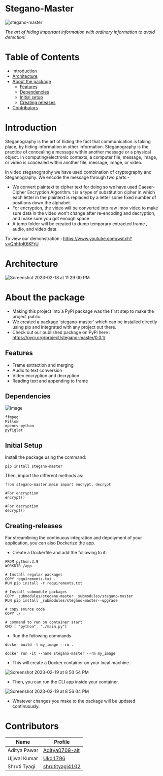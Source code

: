# Stegano-Master

![stegano-master](https://user-images.githubusercontent.com/77115883/219879947-d524012a-63b5-47ee-9632-daad2e168e39.jpeg)


*The art of hiding important information with ordinary information to avoid detection!*

# Table of Contents

- [Introduction](#introduction)
- [Architecture](#architecture)
- [About the package](#about-the-package)
  - [Features](#features)
  - [Dependencies](#dependencies)
  - [Initial setup](#initial-setup)
  - [Creating releases](#creating-releases)
- [Contributors](#contributors)


# Introduction

Steganography is the art of hiding the fact that communication is taking place, by hiding information in other information. Steganography is the practice of concealing a message within another message or a physical object. In computing/electronic contexts, a computer file, message, image, or video is concealed within another file, message, image, or video. 

In video steganography we have used combination of cryptography and Steganography. We encode the message through two parts:-

- We convert plaintext to cipher text for doing so we have used Caeser-Cipher Encryption Algorithm. t is a type of substitution cipher in which each letter in the plaintext is replaced by a letter some fixed number of positions down the alphabet. 
- For encryption, the video will be converted into raw .mov video to make sure data in the video won't change after re-encoding and decryption, and make sure you got enough space
- A temp folder will be created to dump temporary extracted frame , audio, and video data.

To view our demonstration : https://www.youtube.com/watch?v=QhhfpK6KFrU

# Architecture

![Screenshot 2023-02-18 at 11 29 00 PM](https://user-images.githubusercontent.com/77115883/219881271-e892fc18-7b9b-4b9c-9186-81949a7ba31a.jpg)


# About the package

- Making this project into a PyPi package was the first step to make the project public.
- We created a package 'stegano-master' which can be installed directly using pip and integrated with any project out there.
- Check out our published package on PyPi here : https://pypi.org/project/stegano-master/0.0.1/

## Features

- Frame extraction and merging 
- Audio to text conversion
- Video encryption and decryption
- Reading text and appending to frame


## Dependencies
![image](https://user-images.githubusercontent.com/77115883/219881788-0f04f271-5e66-4e09-90ce-2395a50c4d7f.png)

```python3
ffmpeg
Pillow
opencv-python
pyfiglet
```

## Initial Setup

Install the package using the command:

```python3
pip install stegano-master
```

Then, import the different methods as:

```python3
from stegano-master.main import encrypt, decrypt

#For encryption
encrypt()

#For decryption
decrypt()

```

## Creating-releases

For streamlining the continuous integration and depolyment of your application, you can also Dockerize the app. 

- Create a Dockerfile and add the following to it:

```docker
FROM python:3.9
WORKDIR /app

# Install regular packages
COPY requirements.txt .
RUN pip install -r requirements.txt

# Install submodule packages
COPY _submodules/stegano-master _submodules/stegano-master
RUN pip install _submodules/stegano-master--upgrade

# copy source code
COPY ./ .

# command to run on container start
CMD [ "python", "./main.py"]
```

- Run the following commands

```docker
docker build -t my_image --rm .

docker run -it --name stegano-master --rm my_image

```
- This will create a Docker container on your local machine. 

![Screenshot 2023-02-19 at 8 50 54 PM](https://user-images.githubusercontent.com/77115883/219957525-6855e7d0-08b7-4e55-ab3a-d600c040cc06.jpg)

- Then, you can run the CLI app inside your container.

![Screenshot 2023-02-19 at 8 56 04 PM](https://user-images.githubusercontent.com/77115883/219957705-f6546ea8-06fc-4d40-9465-d80dad32518a.jpg)

- Whatever changes you make to the package will be updated continuously.


# Contributors

| Name               | Profile |
| -------------------| ----------------|
| Aditya Pawar       | [Aditya0709-alt](https://github.com/Aditya0709-alt)  |
| Ujjwal Kumar       | [Ukd1796](https://github.com/Ukd1796)        |
| Shruti Tyagi       | [shrutityagi4102](https://github.com/shrutityagi4102) |
